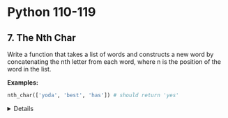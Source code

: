 # Python 110-119
## 7. The Nth Char

Write a function that takes a list of words and constructs a new word by
concatenating the nth letter from each word, where n is the position of the
word in the list.

**Examples:**

```python
nth_char(['yoda', 'best', 'has']) # should return 'yes'
```

<details></details>